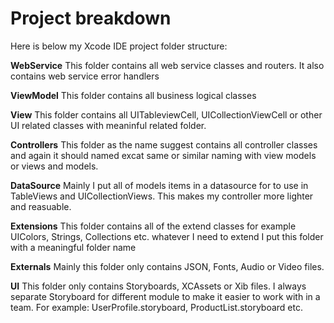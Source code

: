 

# Project breakdown
Here is below my Xcode IDE project folder structure:

**WebService**
This folder contains all web service classes and routers.
It also contains web service error handlers

**ViewModel**
This folder contains all business logical classes

**View**
This folder contains all UITableviewCell, UICollectionViewCell or other UI related classes with meaninful related folder.

**Controllers**
This folder as the name suggest contains all controller classes and again it should named excat same or similar naming with view models or views and models.

**DataSource**
Mainly I put all of models items in a datasource for to use in TableViews and UICollectionViews. This makes my controller more lighter and reasuable.

**Extensions**
This folder contains all of the extend classes for example UIColors, Strings, Collections etc. whatever I need to extend I put this folder with a meaningful folder name

**Externals**
Mainly this folder only contains JSON, Fonts, Audio or Video files.

**UI**
This folder only contains Storyboards, XCAssets or Xib files.
I always separate Storyboard for different module to make it easier to work with in a team.
For example: UserProfile.storyboard, ProductList.storyboard etc.
